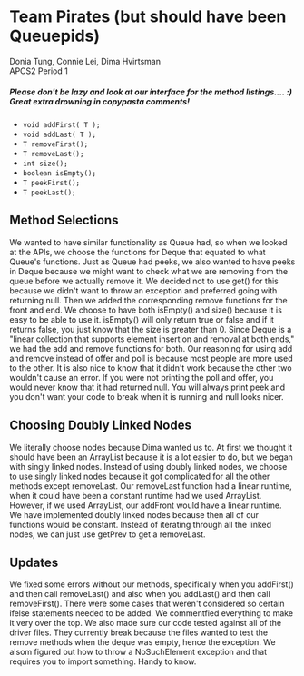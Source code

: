 # Team Pirates (but should have been Queuepids)
Donia Tung, Connie Lei, Dima Hvirtsman<br />
APCS2 Period 1 <br />

##### Please don't be lazy and look at our interface for the method listings.... :) <br />Great extra drowning in copypasta comments!
+ ```void addFirst( T );``` <br />
+ ```void addLast( T );``` <br />
+ ```T removeFirst();``` <br />
+ ```T removeLast();``` <br />
+ ```int size();``` <br />
+ ```boolean isEmpty();``` <br />
+ ```T peekFirst();``` <br />
+ ```T peekLast();``` <br />

## Method Selections
We wanted to have similar functionality as Queue had, so when we looked at the APIs, we choose the functions for Deque that equated to what Queue's functions. Just as Queue had peeks, we also wanted to have peeks in Deque because we might want to check what we are removing from the queue before we actually remove it. We decided not to use get() for this because we didn't want to throw an exception and preferred going with returning null. Then we added the corresponding remove functions for the front and end. We choose to have both isEmpty() and size() because it is easy to be able to use it. isEmpty() will only return true or false and if it returns false, you just know that the size is greater than 0. Since Deque is a "linear collection that supports element insertion and removal at both ends," we had the add and remove functions for both. Our reasoning for using add and remove instead of offer and poll is because most people are more used to the other. It is also nice to know that it didn't work because the other two wouldn't cause an error. If you were not printing the poll and offer, you would never know that it had returned null. You will always print peek and you don't want your code to break when it is running and null looks nicer.

## Choosing Doubly Linked Nodes
We literally choose nodes because Dima wanted us to. At first we thought it should have been an ArrayList because it is a lot easier to do, but we began with singly linked nodes. Instead of using doubly linked nodes, we choose to use singly linked nodes because it got complicated for all the other methods except removeLast. Our removeLast function had a linear runtime, when it could have been a constant runtime had we used ArrayList. However, if we used ArrayList, our addFront would have a linear runtime. We have implemented doubly linked nodes because then all of our functions would be constant. Instead of iterating through all the linked nodes, we can just use getPrev to get a removeLast.

## Updates
We fixed some errors without our methods, specifically when you addFirst() and then call removeLast() and also when you addLast() and then call removeFirst(). There were some cases that weren't considered so certain ifelse statements needed to be added. We commentfied everything to make it very over the top. We also made sure our code tested against all of the driver files. They currently break because the files wanted to test the remove methods when the deque was empty, hence the exception. We alsom figured out how to throw a NoSuchElement exception and that requires you to import something. Handy to know.
